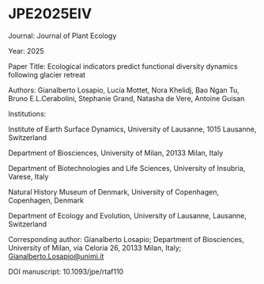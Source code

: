 # JPE2025EIV

Journal: Journal of Plant Ecology

Year: 2025

Paper Title: Ecological indicators predict functional diversity dynamics following glacier retreat

Authors: Gianalberto Losapio, Lucía Mottet, Nora Khelidj, Bao Ngan Tu, Bruno E.L.Cerabolini, Stephanie Grand, Natasha de Vere, Antoine Guisan

Institutions:

Institute of Earth Surface Dynamics, University of Lausanne, 1015 Lausanne, Switzerland

Department of Biosciences, University of Milan, 20133 Milan, Italy

Department of Biotechnologies and Life Sciences, University of Insubria, Varese, Italy

Natural History Museum of Denmark, University of Copenhagen, Copenhagen, Denmark

Department of Ecology and Evolution, University of Lausanne, Lausanne, Switzerland

Corresponding author: Gianalberto Losapio; Department of Biosciences, University of Milan, via Celoria 26, 20133 Milan, Italy; Gianalberto.Losapio@unimi.it

DOI manuscript: 10.1093/jpe/rtaf110


